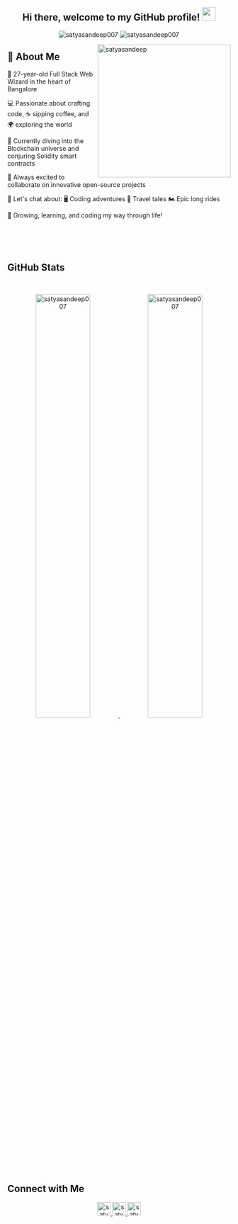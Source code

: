<h2 align="center">  Hi there, welcome to my GitHub profile! <img src="https://github.com/abdoachhoubi/abdoachhoubi/blob/main/gifs/Hi.gif" width="30">
</h2>

<p align="center">
    <img src="https://img.shields.io/github/followers/satyasandeep007?label=Followers&color=brightgreen&style=flat-square" alt="satyasandeep007" />
    <img src="https://komarev.com/ghpvc/?username=satyasandeep007&label=Profile%20Views&color=brightgreen&style=flat-square" alt="satyasandeep007" />
</p>

<img align="right" height="300" width="300" src="https://avatars.githubusercontent.com/u/52450973?v=4" alt="satyasandeep" />

## 🌟 About Me

🚀 27-year-old Full Stack Web Wizard in the heart of Bangalore

💻 Passionate about crafting code, ☕ sipping coffee, and 🌍 exploring the world

🔗 Currently diving into the Blockchain universe and conjuring Solidity smart contracts

🤝 Always excited to collaborate on innovative open-source projects

💬 Let's chat about:
   🖥️ Coding adventures
   🧳 Travel tales
   🏍️ Epic long rides

🌱 Growing, learning, and coding my way through life!
<br>
<br>
<br>
<br>
<br>

## GitHub Stats
<br />
<div>
    <p align="center">
        <a href="https://github-readme-stats.vercel.app/api?username=satyasandeep007&show_icons=true&hide_border=true&theme=react"
            target="_blank" rel="noreferrer">
            <img width="49.5%"
                src="https://github-readme-stats.vercel.app/api?username=satyasandeep007&show_icons=true&hide_border=true&theme=react"
                alt="satyasandeep007"  />
        </a>
        <a href="https://github-readme-streak-stats.herokuapp.com/?user=satyasandeep007&theme=react" target="_blank"
            rel="noreferrer">
            <img width="49.5%" src="https://github-readme-streak-stats.herokuapp.com/?user=satyasandeep007&theme=react"
                alt="satyasandeep007" />
        </a>
    </p>


<!-- <p align="center">
    <a href="https://github-profile-trophy.vercel.app/?username=satyasandeep007" target="_blank" rel="noreferrer">
        <img width="90%" src="https://github-profile-trophy.vercel.app/?username=satyasandeep007" />
    </a>
</p> -->
</div>

<br />
<br />

## Connect with Me

<p align="center">
    <a href="https://www.linkedin.com/in/satyasandeep/" target="_blank" rel="noreferrer">
        <img src="https://img.shields.io/badge/linkedin-%231DA1F2.svg?style=for-the-badge&logo=linkedin&logoColor=white" alt="satyasandeep" height="30" />
    </a>
    <a href="https://instagram.com/satyasandeep007" target="_blank" rel="noreferrer">
        <img src="https://img.shields.io/badge/instagram-%23E4405F.svg?style=for-the-badge&logo=Instagram&logoColor=white" alt="satyasandeep" height="30" />
    </a>
    <a href="https://twitter.com/satyasandeep76" target="_blank" rel="noreferrer">
        <img src="https://img.shields.io/badge/twitter-1DA1F2.svg?style=for-the-badge&logo=twitter&logoColor=white" alt="satyasandeep" height="30" />
    </a>
</p>
